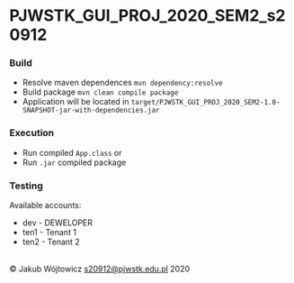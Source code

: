 # PJWSTK_GUI_PROJ_2020_SEM2_s20912

### Build

- Resolve maven dependences `mvn dependency:resolve`
- Build package `mvn clean compile package`
- Application will be located in `target/PJWSTK_GUI_PROJ_2020_SEM2-1.0-SNAPSHOT-jar-with-dependencies.jar`


### Execution

- Run compiled `App.class` or
- Run `.jar` compiled package

### Testing

Available accounts:
- dev - DEWELOPER
- ten1 - Tenant 1
- ten2 - Tenant 2

\
&copy; Jakub Wójtowicz <s20912@pjwstk.edu.pl> 2020